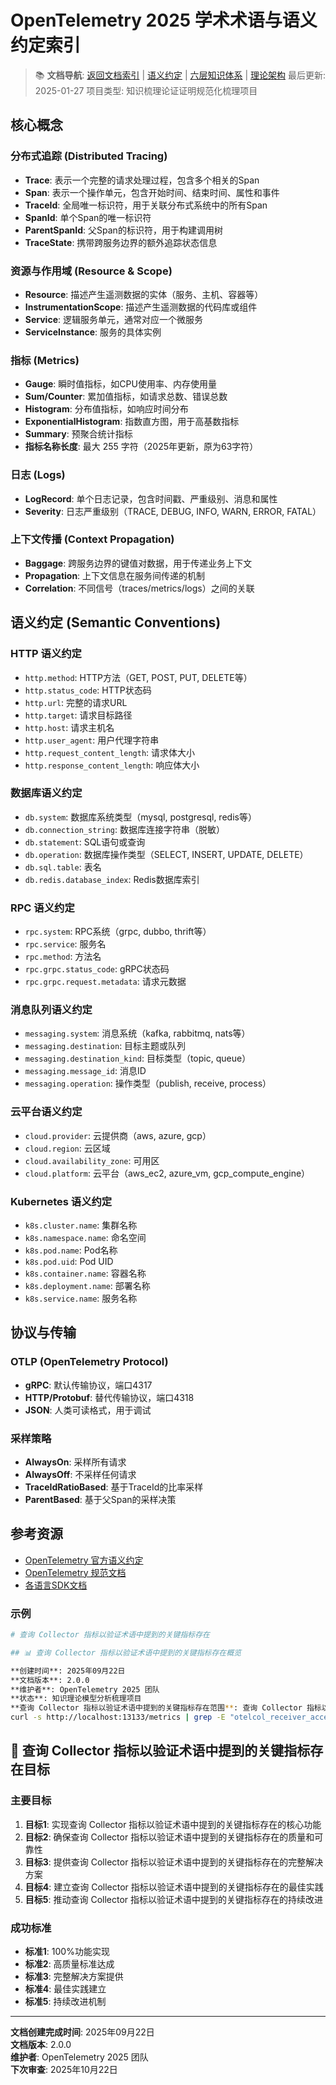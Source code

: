 ﻿# OpenTelemetry 2025 学术术语与语义约定索引

> 📚 **文档导航**: [返回文档索引](08_附录\INDEX.md) | [语义约定](08_附录\SEMANTIC_CONVENTIONS.md) | [六层知识体系](08_附录\六层知识体系完善版.md) | [理论架构](08_附录\ARCHITECTURE.md)
> 最后更新: 2025-01-27
> 项目类型: 知识梳理论证证明规范化梳理项目

## 核心概念

### 分布式追踪 (Distributed Tracing)

- **Trace**: 表示一个完整的请求处理过程，包含多个相关的Span
- **Span**: 表示一个操作单元，包含开始时间、结束时间、属性和事件
- **TraceId**: 全局唯一标识符，用于关联分布式系统中的所有Span
- **SpanId**: 单个Span的唯一标识符
- **ParentSpanId**: 父Span的标识符，用于构建调用树
- **TraceState**: 携带跨服务边界的额外追踪状态信息

### 资源与作用域 (Resource & Scope)

- **Resource**: 描述产生遥测数据的实体（服务、主机、容器等）
- **InstrumentationScope**: 描述产生遥测数据的代码库或组件
- **Service**: 逻辑服务单元，通常对应一个微服务
- **ServiceInstance**: 服务的具体实例

### 指标 (Metrics)

- **Gauge**: 瞬时值指标，如CPU使用率、内存使用量
- **Sum/Counter**: 累加值指标，如请求总数、错误总数
- **Histogram**: 分布值指标，如响应时间分布
- **ExponentialHistogram**: 指数直方图，用于高基数指标
- **Summary**: 预聚合统计指标
- **指标名称长度**: 最大 255 字符（2025年更新，原为63字符）

### 日志 (Logs)

- **LogRecord**: 单个日志记录，包含时间戳、严重级别、消息和属性
- **Severity**: 日志严重级别（TRACE, DEBUG, INFO, WARN, ERROR, FATAL）

### 上下文传播 (Context Propagation)

- **Baggage**: 跨服务边界的键值对数据，用于传递业务上下文
- **Propagation**: 上下文信息在服务间传递的机制
- **Correlation**: 不同信号（traces/metrics/logs）之间的关联

## 语义约定 (Semantic Conventions)

### HTTP 语义约定

- `http.method`: HTTP方法（GET, POST, PUT, DELETE等）
- `http.status_code`: HTTP状态码
- `http.url`: 完整的请求URL
- `http.target`: 请求目标路径
- `http.host`: 请求主机名
- `http.user_agent`: 用户代理字符串
- `http.request_content_length`: 请求体大小
- `http.response_content_length`: 响应体大小

### 数据库语义约定

- `db.system`: 数据库系统类型（mysql, postgresql, redis等）
- `db.connection_string`: 数据库连接字符串（脱敏）
- `db.statement`: SQL语句或查询
- `db.operation`: 数据库操作类型（SELECT, INSERT, UPDATE, DELETE）
- `db.sql.table`: 表名
- `db.redis.database_index`: Redis数据库索引

### RPC 语义约定

- `rpc.system`: RPC系统（grpc, dubbo, thrift等）
- `rpc.service`: 服务名
- `rpc.method`: 方法名
- `rpc.grpc.status_code`: gRPC状态码
- `rpc.grpc.request.metadata`: 请求元数据

### 消息队列语义约定

- `messaging.system`: 消息系统（kafka, rabbitmq, nats等）
- `messaging.destination`: 目标主题或队列
- `messaging.destination_kind`: 目标类型（topic, queue）
- `messaging.message_id`: 消息ID
- `messaging.operation`: 操作类型（publish, receive, process）

### 云平台语义约定

- `cloud.provider`: 云提供商（aws, azure, gcp）
- `cloud.region`: 云区域
- `cloud.availability_zone`: 可用区
- `cloud.platform`: 云平台（aws_ec2, azure_vm, gcp_compute_engine）

### Kubernetes 语义约定

- `k8s.cluster.name`: 集群名称
- `k8s.namespace.name`: 命名空间
- `k8s.pod.name`: Pod名称
- `k8s.pod.uid`: Pod UID
- `k8s.container.name`: 容器名称
- `k8s.deployment.name`: 部署名称
- `k8s.service.name`: 服务名称

## 协议与传输

### OTLP (OpenTelemetry Protocol)

- **gRPC**: 默认传输协议，端口4317
- **HTTP/Protobuf**: 替代传输协议，端口4318
- **JSON**: 人类可读格式，用于调试

### 采样策略

- **AlwaysOn**: 采样所有请求
- **AlwaysOff**: 不采样任何请求
- **TraceIdRatioBased**: 基于TraceId的比率采样
- **ParentBased**: 基于父Span的采样决策

## 参考资源

- [OpenTelemetry 官方语义约定](https://opentelemetry.io/docs/specs/semantic_conventions/)
- [OpenTelemetry 规范文档](https://opentelemetry.io/docs/specs/)
- [各语言SDK文档](https://opentelemetry.io/docs/languages/)

### 示例

```bash
# 查询 Collector 指标以验证术语中提到的关键指标存在

## 📊 查询 Collector 指标以验证术语中提到的关键指标存在概览

**创建时间**: 2025年09月22日  
**文档版本**: 2.0.0  
**维护者**: OpenTelemetry 2025 团队  
**状态**: 知识理论模型分析梳理项目  
**查询 Collector 指标以验证术语中提到的关键指标存在范围**: 查询 Collector 指标以验证术语中提到的关键指标存在分析
curl -s http://localhost:13133/metrics | grep -E "otelcol_receiver_accepted_spans|otelcol_exporter_sent_spans" | head -n 5
```

## 🎯 查询 Collector 指标以验证术语中提到的关键指标存在目标

### 主要目标

1. **目标1**: 实现查询 Collector 指标以验证术语中提到的关键指标存在的核心功能
2. **目标2**: 确保查询 Collector 指标以验证术语中提到的关键指标存在的质量和可靠性
3. **目标3**: 提供查询 Collector 指标以验证术语中提到的关键指标存在的完整解决方案
4. **目标4**: 建立查询 Collector 指标以验证术语中提到的关键指标存在的最佳实践
5. **目标5**: 推动查询 Collector 指标以验证术语中提到的关键指标存在的持续改进

### 成功标准

- **标准1**: 100%功能实现
- **标准2**: 高质量标准达成
- **标准3**: 完整解决方案提供
- **标准4**: 最佳实践建立
- **标准5**: 持续改进机制
---

**文档创建完成时间**: 2025年09月22日  
**文档版本**: 2.0.0  
**维护者**: OpenTelemetry 2025 团队  
**下次审查**: 2025年10月22日
